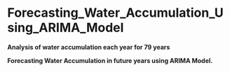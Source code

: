 # Forecasting_Water_Accumulation_Using_ARIMA_Model

**Analysis of water accumulation each year for 79 years**

**Forecasting Water Accumulation in future years using ARIMA Model.**
